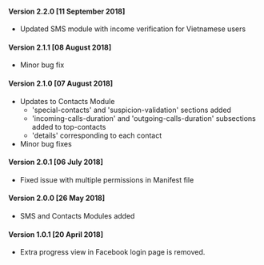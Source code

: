 #### Version 2.2.0 [11 September 2018]
- Updated SMS module with income verification for Vietnamese users

#### Version 2.1.1 [08 August 2018]
- Minor bug fix

#### Version 2.1.0 [07 August 2018]
- Updates to Contacts Module
  - 'special-contacts' and 'suspicion-validation' sections added
  - 'incoming-calls-duration' and 'outgoing-calls-duration' subsections added to top-contacts
  - 'details' corresponding to each contact
- Minor bug fixes

#### Version 2.0.1 [06 July 2018]
- Fixed issue with multiple permissions in Manifest file

#### Version 2.0.0 [26 May 2018]
- SMS and Contacts Modules added

#### Version 1.0.1 [20 April 2018]
- Extra progress view in Facebook login page is removed.
